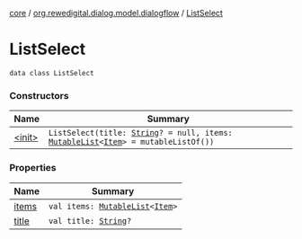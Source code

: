[core](../../index.md) / [org.rewedigital.dialog.model.dialogflow](../index.md) / [ListSelect](./index.md)

# ListSelect

`data class ListSelect`

### Constructors

| Name | Summary |
|---|---|
| [&lt;init&gt;](-init-.md) | `ListSelect(title: `[`String`](https://kotlinlang.org/api/latest/jvm/stdlib/kotlin/-string/index.html)`? = null, items: `[`MutableList`](https://kotlinlang.org/api/latest/jvm/stdlib/kotlin.collections/-mutable-list/index.html)`<`[`Item`](../-item/index.md)`> = mutableListOf())` |

### Properties

| Name | Summary |
|---|---|
| [items](items.md) | `val items: `[`MutableList`](https://kotlinlang.org/api/latest/jvm/stdlib/kotlin.collections/-mutable-list/index.html)`<`[`Item`](../-item/index.md)`>` |
| [title](title.md) | `val title: `[`String`](https://kotlinlang.org/api/latest/jvm/stdlib/kotlin/-string/index.html)`?` |
